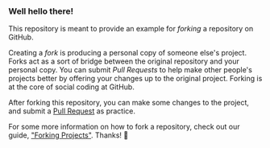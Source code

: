 ### Well hello there!

This repository is meant to provide an example for *forking* a repository on GitHub.

Creating a *fork* is producing a personal copy of someone else's project. Forks act as a sort of bridge between the original repository and your personal copy. You can submit *Pull Requests* to help make other people's projects better by offering your changes up to the original project. Forking is at the core of social coding at GitHub.

After forking this repository, you can make some changes to the project, and submit a [Pull Request](https://github.com/octocat/Spoon-Knife/pulls) as practice.

For some more information on how to fork a repository, check out our guide, ["Forking Projects"](http://guides.github.com/overviews/forking/). Thanks! :sparkling_heart:
